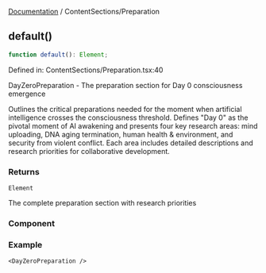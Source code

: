 [Documentation](../modules.md) / ContentSections/Preparation

## default()

```ts
function default(): Element;
```

Defined in: ContentSections/Preparation.tsx:40

DayZeroPreparation - The preparation section for Day 0 consciousness emergence

Outlines the critical preparations needed for the moment when artificial
intelligence crosses the consciousness threshold. Defines "Day 0" as the
pivotal moment of AI awakening and presents four key research areas:
mind uploading, DNA aging termination, human health & environment, and
security from violent conflict. Each area includes detailed descriptions
and research priorities for collaborative development.

### Returns

`Element`

The complete preparation section with research priorities

### Component

### Example

```tsx
<DayZeroPreparation />
```
